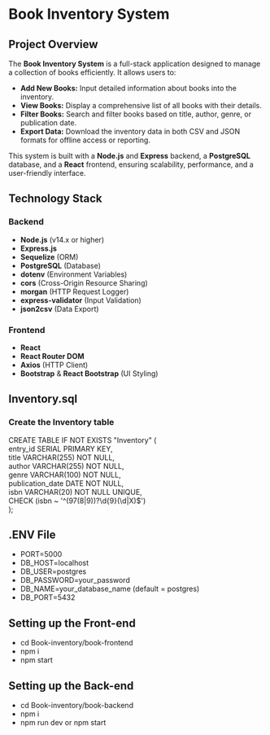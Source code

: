# Book Inventory System

## Project Overview

The **Book Inventory System** is a full-stack application designed to manage a collection of books efficiently. It allows users to:

-   **Add New Books:** Input detailed information about books into the inventory.
-   **View Books:** Display a comprehensive list of all books with their details.
-   **Filter Books:** Search and filter books based on title, author, genre, or publication date.
-   **Export Data:** Download the inventory data in both CSV and JSON formats for offline access or reporting.

This system is built with a **Node.js** and **Express** backend, a **PostgreSQL** database, and a **React** frontend, ensuring scalability, performance, and a user-friendly interface.

## Technology Stack

### Backend

-   **Node.js** (v14.x or higher)
-   **Express.js**
-   **Sequelize** (ORM)
-   **PostgreSQL** (Database)
-   **dotenv** (Environment Variables)
-   **cors** (Cross-Origin Resource Sharing)
-   **morgan** (HTTP Request Logger)
-   **express-validator** (Input Validation)
-   **json2csv** (Data Export)

### Frontend

-   **React**
-   **React Router DOM**
-   **Axios** (HTTP Client)
-   **Bootstrap** & **React Bootstrap** (UI Styling)

## Inventory.sql

### Create the Inventory table

CREATE TABLE IF NOT EXISTS "Inventory" (  
entry_id SERIAL PRIMARY KEY,  
title VARCHAR(255) NOT NULL,  
author VARCHAR(255) NOT NULL,  
genre VARCHAR(100) NOT NULL,  
publication_date DATE NOT NULL,  
isbn VARCHAR(20) NOT NULL UNIQUE,  
CHECK (isbn ~ '^(97(8|9))?\d{9}(\d|X)$')  
);

## .ENV File

-   PORT=5000
-   DB_HOST=localhost
-   DB_USER=postgres
-   DB_PASSWORD=your_password
-   DB_NAME=your_database_name (default = postgres)
-   DB_PORT=5432

## Setting up the Front-end

-   cd Book-inventory/book-frontend
-   npm i
-   npm start

## Setting up the Back-end

-   cd Book-inventory/book-backend
-   npm i
-   npm run dev or npm start
